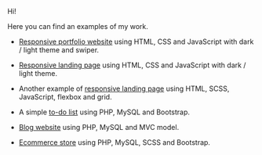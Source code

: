 Hi!

Here you can find an examples of my work.

* <a href="https://github.com/evg13ny/examples/tree/main/portfolio%20website" target="_blank">Responsive portfolio website</a> using HTML, CSS and JavaScript with dark / light theme and swiper.

* <a href="https://github.com/evg13ny/examples/tree/main/landing%20page" target="_blank">Responsive landing page</a> using HTML, CSS and JavaScript with dark / light theme.

* Another example of <a href="https://github.com/evg13ny/examples/tree/main/easybank%20landing%20page" target="_blank">responsive landing page</a> using HTML, SCSS, JavaScript, flexbox and grid.

* A simple <a href="https://github.com/evg13ny/examples/tree/main/to-do%20list" target="_blank">to-do list</a> using PHP, MySQL and Bootstrap.

* <a href="https://github.com/evg13ny/examples/tree/main/blog%20website" target="_blank">Blog website</a> using PHP, MySQL and MVC model.

* <a href="https://github.com/evg13ny/examples/tree/main/mobile%20shopee" target="_blank">Ecommerce store</a> using PHP, MySQL, SCSS and Bootstrap.